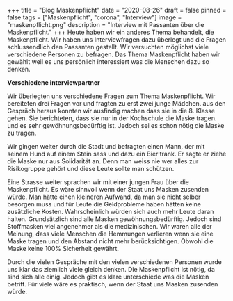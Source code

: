+++
title = "Blog Maskenpflicht"
date = "2020-08-26"
draft = false
pinned = false
tags = ["Maskenpflicht", "corona", "Interview"]
image = "maskenpflicht.png"
description = "Interview mit Passanten über die Maskenpflicht."
+++
Heute haben wir ein anderes Thema behandelt, die Maskenpflicht. Wir haben uns Interviewfragen dazu überlegt und die Fragen schlussendlich den Passanten gestellt. Wir versuchten möglichst viele verschiedene Personen zu befragen. Das Thema Maskenpflicht haben wir gewählt weil es uns persönlich interessiert was die Menschen dazu so denken.



**Verschiedene interviewpartner**

Wir überlegten uns verschiedene Fragen zum Thema Maskenpflicht. Wir bereiteten drei Fragen vor und fragten zu erst zwei junge Mädchen. aus den Gespräch heraus konnten wir ausfindig machen dass sie in die 8. Klasse gehen. Sie berichteten, dass sie nur in der Kochschule die Maske tragen. und es sehr gewöhnungsbedürftig ist. Jedoch sei es schon nötig die Maske zu tragen.

Wir gingen weiter durch die Stadt und befragten einen Mann, der mit seinem Hund auf einem Stein sass und dazu ein Bier trank. Er sagte er ziehe die Maske nur aus Solidarität an. Denn man weiss nie wer alles zur Risikogruppe gehört und diese Leute sollte man schützen. 

Eine Strasse weiter sprachen wir mit einer jungen Frau über die Maskenpflicht. Es wäre sinnvoll wenn der Staat uns Masken zusenden würde. Man hätte einen kleineren Aufwand, da man sie nicht selber besorgen muss und für Leute die Geldprobleme haben hätten keine zusätzliche Kosten. Wahrscheinlich würden sich auch mehr Leute daran halten. Grundsätzlich sind alle Masken gewöhnungsbedürftig. Jedoch sind Stoffmasken viel angenehmer als die medizinischen. Wir waren alle der Meinung, dass viele Menschen die Hemmungen verlieren wenn sie eine Maske tragen und den Abstand nicht mehr berücksichtigen. Obwohl die Maske keine 100% Sicherheit gewährt. 

Durch die vielen Gespräche mit den vielen verschiedenen Personen wurde uns klar das ziemlich viele gleich denken. Die Maskenpflicht ist nötig, da sind sich alle einig. Jedoch gibt es klare unterschiede was die Masken betrift. Für viele wäre es praktisch, wenn der Staat uns Masken zusenden würde.